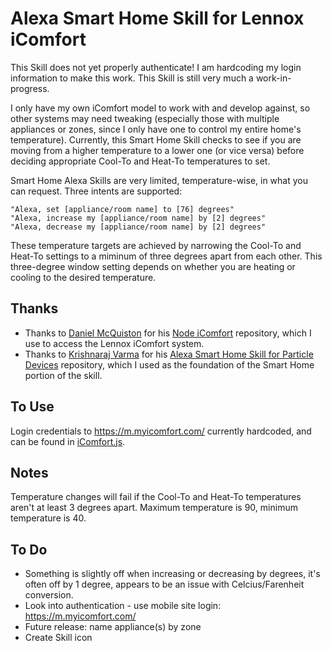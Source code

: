 # Alexa Smart Home Skill for Lennox iComfort

This Skill does not yet properly authenticate! I am hardcoding my login information to make this work. This Skill is still very much a work-in-progress.

I only have my own iComfort model to work with and develop against, so other systems may need tweaking (especially those with multiple appliances or zones, since I only have one to control my entire home's temperature). Currently, this Smart Home Skill checks to see if you are moving from a higher temperature to a lower one (or vice versa) before deciding appropriate Cool-To and Heat-To temperatures to set.

Smart Home Alexa Skills are very limited, temperature-wise, in what you can request. Three intents are supported:

```
"Alexa, set [appliance/room name] to [76] degrees"
"Alexa, increase my [appliance/room name] by [2] degrees"
"Alexa, decrease my [appliance/room name] by [2] degrees"
```

These temperature targets are achieved by narrowing the Cool-To and Heat-To settings to a miminum of three degrees apart from each other. This three-degree window setting depends on whether you are heating or cooling to the desired temperature.

## Thanks
- Thanks to [Daniel McQuiston](https://github.com/danielmcq) for his [Node iComfort](https://github.com/danielmcq/node-icomfort) repository, which I use to access the Lennox iComfort system.
- Thanks to [Krishnaraj Varma](https://github.com/krvarma/) for his [Alexa Smart Home Skill for Particle Devices](https://github.com/krvarma/particle-alexa-smart-home-skill) repository, which I used as the foundation of the Smart Home portion of the skill.

## To Use
Login credentials to https://m.myicomfort.com/ currently hardcoded, and can be found in [iComfort.js](https://github.com/kate-hall/alexa-icomfort/blob/master/src/iComfort.js#L1).

## Notes
Temperature changes will fail if the Cool-To and Heat-To temperatures aren't at least 3 degrees apart.
Maximum temperature is 90, minimum temperature is 40.

## To Do
- Something is slightly off when increasing or decreasing by degrees, it's often off by 1 degree, appears to be an issue with Celcius/Farenheit conversion.
- Look into authentication - use mobile site login: https://m.myicomfort.com/
- Future release: name appliance(s) by zone
- Create Skill icon
